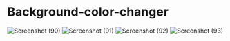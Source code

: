 # Background-color-changer
![Screenshot (90)](https://user-images.githubusercontent.com/75253329/159105028-755ea90b-f0dc-461d-91bb-b9d77a626a99.png)
![Screenshot (91)](https://user-images.githubusercontent.com/75253329/159105036-e2ce4f52-dfcc-4111-be41-a8b9e644e63d.png)
![Screenshot (92)](https://user-images.githubusercontent.com/75253329/159105037-c0eccbc3-67b9-4285-a6f2-f4fd0522bf24.png)
![Screenshot (93)](https://user-images.githubusercontent.com/75253329/159105034-466eee43-ef1f-4989-87bb-15f5dd645e8b.png)

